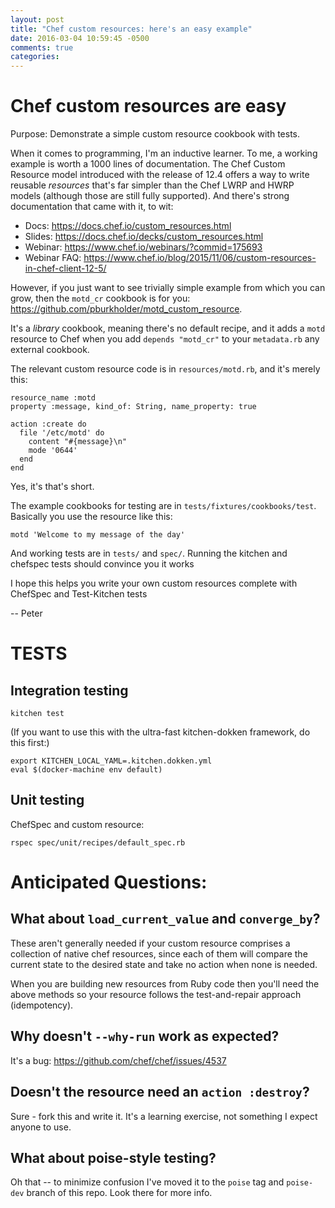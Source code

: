 ```yaml
---
layout: post
title: "Chef custom resources: here's an easy example"
date: 2016-03-04 10:59:45 -0500
comments: true
categories:
---
```

# Chef custom resources are easy

Purpose: Demonstrate a simple custom resource cookbook with tests.

When it comes to programming, I'm an inductive learner. To me, a working example is worth a 1000 lines of documentation. The Chef Custom Resource model introduced with the release of 12.4 offers a way to write reusable _resources_ that's far simpler than the Chef LWRP and HWRP models (although those are still fully supported). And there's strong documentation that came with it, to wit:

* Docs: https://docs.chef.io/custom_resources.html
* Slides: https://docs.chef.io/decks/custom_resources.html
* Webinar: https://www.chef.io/webinars/?commid=175693
* Webinar FAQ: https://www.chef.io/blog/2015/11/06/custom-resources-in-chef-client-12-5/

However, if you just want to see trivially simple example from which you can grow, then the `motd_cr` cookbook is for you: https://github.com/pburkholder/motd_custom_resource.

It's a _library_ cookbook, meaning there's no default recipe, and it adds a `motd` resource to Chef when you add `depends "motd_cr"` to your `metadata.rb` any external cookbook.

The relevant custom resource code is in `resources/motd.rb`, and it's merely this:

```
resource_name :motd
property :message, kind_of: String, name_property: true

action :create do
  file '/etc/motd' do
    content "#{message}\n"
    mode '0644'
  end
end
```

Yes, it's that's short.

The example cookbooks for testing are in `tests/fixtures/cookbooks/test`.  Basically  you use the resource like this:

```
motd 'Welcome to my message of the day'
```

And working tests are in `tests/` and `spec/`. Running the kitchen and chefspec tests should convince you it works

I hope this helps you write your own custom resources complete with ChefSpec and Test-Kitchen tests

-- Peter

# TESTS

## Integration testing

```
kitchen test
```

(If you want to use this with the ultra-fast kitchen-dokken framework, do this first:)

```
export KITCHEN_LOCAL_YAML=.kitchen.dokken.yml
eval $(docker-machine env default)
```

## Unit testing

ChefSpec and custom resource:
```
rspec spec/unit/recipes/default_spec.rb
```

# Anticipated Questions:

## What about `load_current_value` and `converge_by`?

These aren't generally needed if your custom resource comprises a collection of native chef resources, since each of them will compare the current state to the desired state and take no action when none is needed.

When you are building new resources from Ruby code then you'll need the above methods so your resource follows the test-and-repair approach (idempotency).

## Why doesn't `--why-run` work as expected?

It's a bug: https://github.com/chef/chef/issues/4537

## Doesn't the resource need an `action :destroy`?

Sure - fork this and write it. It's a learning exercise, not something I expect anyone to use.

## What about poise-style testing?

Oh that -- to minimize confusion I've moved it to the `poise` tag and `poise-dev` branch of this repo.  Look there for more info.
